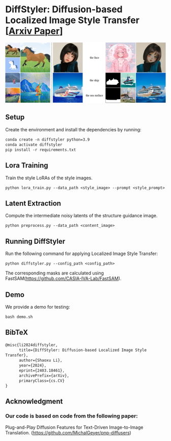# DiffStyler: Diffusion-based Localized Image Style Transfer [[Arxiv Paper](https://arxiv.org/abs/2403.18461)]
<p float="left">
  <img src="teaser.png" width="800" />
</p>


## Setup
Create the environment and install the dependencies by running:

```
conda create -n diffstyler python=3.9
conda activate diffstyler
pip install -r requirements.txt
```
## Lora Training
Train the style LoRAs of the style images.

```
python lora_train.py --data_path <style_image> --prompt <style_prompt>
```

## Latent Extraction

Compute the intermediate noisy latents of the structure guidance image.

```
python preprocess.py --data_path <content_image>
```

## Running DiffStyler
Run the following command for applying Localized Image Style Transfer:

```
python diffstyler.py --config_path <config_path>
```
The corresponding masks are calculated using FastSAM(https://github.com/CASIA-IVA-Lab/FastSAM).

## Demo
We provide a demo for testing:

```
bash demo.sh
```


## BibTeX
```
@misc{li2024diffstyler,
      title={DiffStyler: Diffusion-based Localized Image Style Transfer}, 
      author={Shaoxu Li},
      year={2024},
      eprint={2403.18461},
      archivePrefix={arXiv},
      primaryClass={cs.CV}
}
```


## Acknowledgment
### Our code is based on code from the following paper:

Plug-and-Play Diffusion Features for Text-Driven Image-to-Image Translation.
 (https://github.com/MichalGeyer/pnp-diffusers)

